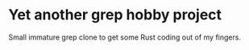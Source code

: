 # Yet another grep hobby project

Small immature grep clone to get some Rust coding out of my fingers. 